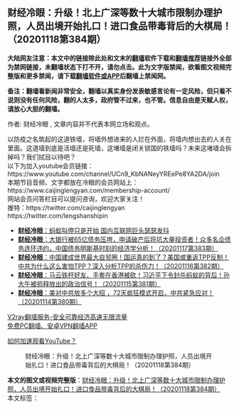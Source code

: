  <h2>财经冷眼：升级！北上广深等数十大城市限制办理护照，人员出境开始扎口！进口食品带毒背后的大棋局！（20201118第384期）</h2> <p class="notice"><b>大陆网友注意：本文中的链接除此处和文末的<a href="https://github.com/bannedbook/fanqiang" >翻墙</a>软件下载和<a href="https://github.com/killgcd/justmysocks/blob/master/README.md">翻墙推荐</a>链接外全部为禁网链接，未翻墙状态下打不开，请勿点击。此为文字版禁闻，欲看图文视频完整版和更多禁闻，请下载<a href="https://github.com/bannedbook/fanqiang">翻墙软件或APP</a>后翻墙上禁闻网。</p><p>备注：翻墙看新闻非常安全，翻墙以真实身份发表敏感言论有一定风险，但只看不说则没有任何风险，翻的人太多，政府管不过来，也不管。信息自由是天赋人权，请放心大胆的翻墙。</b></p>  <div class="entry"> <p>作者: 财经冷眼 , 文章内容并不代表本网立场和观点。</p> <figure></figure> <p>以防疫之名筑起的这道铁墙，将墙外想进来的人拦在外面，将墙内想出去的人关在里面。这道墙到底是活墙还是死墙，这堵墙是闭关锁国的铁墙吗？未来这堵墙会拆掉吗？我们拭目以待吧？<br /> 以下为加入youtube会员链接：<br /> https://www.youtube.com/channel/UCn9_KbNANeyYREePe8YA2DA/join<br /> 本期节目音频、文字都放在冷眼的会员网站上：https://www.caijinglengyan.com/membership-account/<br /> 网站会员问答栏目可以提问咨询，欢迎大家关注！<br /> 推特：https://twitter.com/caijinglengyan<br /> https://twitter.com/lengshanshipin</p>  <ul class='op-related-articles' title='相关阅读'> <li><a href='https://www.bannedbook.org/bnews/comments/20201118/1432851.html' target='_blank'><b>财经冷眼</b>：蚂蚁叫停只是开始 国内互联网巨头瑟瑟发抖</a></li> <li><a href='https://www.bannedbook.org/bnews/bannedvideo/20201117/1432343.html' target='_blank'><b>财经冷眼</b>：大银行被65亿债务压垮，申请破产后将坑大量投资者！众多名企债务连环违约，中国债务明斯基时刻的经济学分析！（20201117第383期）</a></li> <li><a href='https://www.bannedbook.org/bnews/bannedvideo/20201116/1431782.html' target='_blank'><b>财经冷眼</b>：中国建成世界最大自贸圈！国运真的到了？美国或重返TPP反制！中共为什么这么害怕TPP？深入分析TPP的杀伤力！（20201116第382期）</a></li> <li><a href='https://www.bannedbook.org/bnews/bannedvideo/20201115/1431373.html' target='_blank'><b>财经冷眼</b>：马云铁杆好友、手套在香港被砍！习近平下令封杀蚂蚁的背后！孙大午被抓释放出的政治信号！（20201115第381期）</a></li> <li><a href='https://www.bannedbook.org/bnews/bannedvideo/20201114/1430893.html' target='_blank'><b>财经冷眼</b>：美对中共放多个大招 ，72天疯狂模式开启，中共紧急应对！（20201114第380期）</a></li> </ul> <p class="texttj"> <a href="https://www.bannedbook.org/forum23/topic22702.html" target="_blank">V2ray翻墙服务-安全可靠经济高速无限流量</a><br/> <a href="https://github.com/bannedbook/fanqiang/wiki/%E7%A6%81%E9%97%BB%E7%BD%91%E5%AE%89%E5%8D%93%E7%BF%BB%E5%A2%99%E6%96%B0%E9%97%BBAPP" target="_blank">免费PC翻墙、安卓VPN翻墙APP</a></p><p><a href='https://www.bannedbook.org/bnews/topimagenews/20180409/925596.html' target='_blank'>如何加速观看YouTube？ </a></p> <figure class='op-interactive'><figcaption>财经冷眼：升级！北上广深等数十大城市限制办理护照，人员出境开始扎口！进口食品带毒背后的大棋局！（20201118第384期）</figcaption></figure> </p> <a name='sharetosocial'></a>       <div><b>本文的图文或视频完整版</b>：<a href='https://www.bannedbook.org/bnews/bannedvideo/20201118/1432918.html'>财经冷眼：升级！北上广深等数十大城市限制办理护照，人员出境开始扎口！进口食品带毒背后的大棋局！（20201118第384期）</a></div>  </div><!--END ENTRY--> <div class="postfooter"> <div>本文标签：</div>  </div><!--END POSTFOOTER--> 